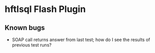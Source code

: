 # hftlsql Flash Plugin


## Known bugs

* SOAP call returns answer from last test; how do I see the results of previous test runs?